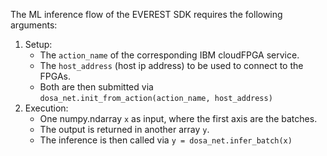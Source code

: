 The ML inference flow of the EVEREST SDK requires the following arguments:
1. Setup:
    - The `action_name` of the corresponding IBM cloudFPGA service.
    - The `host_address` (host ip address) to be used to connect to the FPGAs.
    - Both are then submitted via `dosa_net.init_from_action(action_name, host_address)`
2. Execution:
    - One numpy.ndarray `x` as input, where the first axis are the batches. 
    - The output is returned in another array `y`.
    - The inference is then called via `y = dosa_net.infer_batch(x)`

